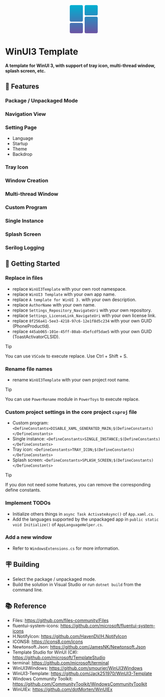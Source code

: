 <div style="text-align: center;">
    <img src="./WinUI3Template/Assets/Release/PackageIcon.png" width="90">
</div>

<h1>
	WinUI3 Template
</h1>

**A template for WinUI 3, with support of tray icon, multi-thread window, splash screen, etc.**

## 🎁 Features

### Package / Unpackaged Mode
### Navigation View
### Setting Page
* Language
* Startup
* Theme
* Backdrop
### Tray Icon
### Window Creation
### Multi-thread Window
### Custom Program
### Single Instance
### Splash Screen
### Serilog Logging

## 🚗 Getting Started

### Replace in files
* replace `WinUI3Template` with your own root namespace.
* replace `WinUI3 Template` with your own app name.
* replace `A template for WinUI 3.` with your own description.
* replace `AuthorName` with your own name.
* replace `Settings_Repository_NavigateUri` with your own repository.
* replace `Settings_LicenseLink_NavigateUri` with your own license link.
* replace `8f256a41-5ee3-4218-97c6-12e1f8d5c234` with your own GUID (PhoneProductId).
* replace `445ab065-101e-45ff-80ab-45efcdf5dae5` with your own GUID (ToastActivatorCLSID).

> [!TIP]
> You can use `VSCode` to execute replace. Use Ctrl + Shift + S.

### Rename file names
* rename `WinUI3Template` with your own project root name.

> [!TIP]
> You can use `PowerRename` module in `PowerToys` to execute replace.

### Custom project settings in the core project `csproj` file
* Custom program: `<DefineConstants>DISABLE_XAML_GENERATED_MAIN;$(DefineConstants)</DefineConstants>`
* Single instance: `<DefineConstants>SINGLE_INSTANCE;$(DefineConstants)</DefineConstants>`
* Tray icon: `<DefineConstants>TRAY_ICON;$(DefineConstants)</DefineConstants>`
* Splash screen: `<DefineConstants>SPLASH_SCREEN;$(DefineConstants)</DefineConstants>`

> [!TIP]
> If you don not need some features, you can remove the corresponding define constants.

### Implement TODOs
* Initialize others things in `async Task ActivateAsync()` of `App.xaml.cs`.
* Add the languages supported by the unpackaged app in `public static void Initialize()` of `AppLanguageHelper.cs`.

### Add a new window
* Refer to `WindowsExtensions.cs` for more information.

## 🪧 Building

* Select the package / unpackaged mode.
* Build the solution in Visual Studio or run `dotnet build` from the command line.

## 📚 Reference

* Files: https://github.com/files-community/Files
* fluentui-system-icons: https://github.com/microsoft/fluentui-system-icons
* H.NotifyIcon: https://github.com/HavenDV/H.NotifyIcon
* ICONS8: https://icons8.com/icons
* Newtonsoft.Json: https://github.com/JamesNK/Newtonsoft.Json
* Template Studio for WinUI (C#): https://github.com/microsoft/TemplateStudio
* terminal: https://github.com/microsoft/terminal
* WinUI3Windows: https://github.com/smourier/WinUI3Windows
* WinUI3-Template: https://github.com/Jack251970/WinUI3-Template
* Windows Community Toolkit: https://github.com/CommunityToolkit/WindowsCommunityToolkit
* WinUIEx: https://github.com/dotMorten/WinUIEx